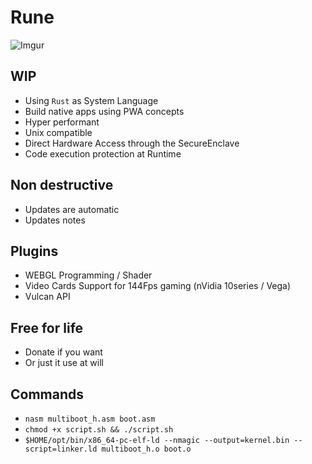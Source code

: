 # Rune
![Imgur](https://i.imgur.com/eNkKuvy.jpg)

## WIP

- Using `Rust` as System Language
- Build native apps using PWA concepts
- Hyper performant
- Unix compatible
- Direct Hardware Access through the SecureEnclave
- Code execution protection at Runtime


## Non destructive

- Updates are automatic
- Updates notes


## Plugins

- WEBGL Programming / Shader
- Video Cards Support for 144Fps gaming (nVidia 10series / Vega)
- Vulcan API



## Free for life

- Donate if you want
- Or just it use at will



## Commands

- `nasm multiboot_h.asm boot.asm`
- `chmod +x script.sh && ./script.sh`
- `$HOME/opt/bin/x86_64-pc-elf-ld --nmagic --output=kernel.bin --script=linker.ld multiboot_h.o boot.o`
